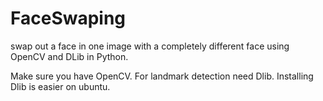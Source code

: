 # FaceSwaping
swap out a face in one image with a completely different face using OpenCV and DLib in Python.

Make sure you have OpenCV. 
For landmark detection need Dlib. Installing Dlib is easier on ubuntu.
